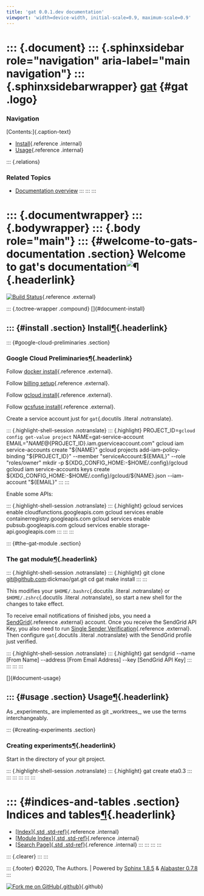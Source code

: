 ```yaml
---
title: 'gat 0.0.1.dev documentation'
viewport: 'width=device-width, initial-scale=0.9, maximum-scale=0.9'
---
```


::: {.document}
::: {.sphinxsidebar role="navigation" aria-label="main navigation"}
::: {.sphinxsidebarwrapper}
[gat](index.html#document-index) {#gat .logo}
================================

### Navigation

[Contents:]{.caption-text}

-   [Install](index.html#document-install){.reference .internal}
-   [Usage](index.html#document-usage){.reference .internal}

::: {.relations}
### Related Topics

-   [Documentation overview](index.html#document-index)
:::
:::
:::

::: {.documentwrapper}
::: {.bodywrapper}
::: {.body role="main"}
::: {#welcome-to-gats-documentation .section}
Welcome to gat's documentation![¶](#welcome-to-gats-documentation "Permalink to this headline"){.headerlink}
============================================================================================================

[![Build
Status](https://github.com/dickmao/gat/workflows/CI/badge.svg)](https://github.com/dickmao/gat/actions){.reference
.external}

::: {.toctree-wrapper .compound}
[]{#document-install}

::: {#install .section}
Install[¶](#install "Permalink to this headline"){.headerlink}
--------------------------------------------------------------

::: {#google-cloud-preliminaries .section}
### Google Cloud Preliminaries[¶](#google-cloud-preliminaries "Permalink to this headline"){.headerlink}

Follow [docker
install](https://docs.docker.com/engine/install){.reference .external}.

Follow [billing
setup](https://cloud.google.com/compute/docs/quickstart-linux){.reference
.external}.

Follow [gcloud
install](https://cloud.google.com/sdk/gcloud#the_gcloud_cli_and_cloud_sdk){.reference
.external}.

Follow [gcsfuse
install](https://github.com/GoogleCloudPlatform/gcsfuse/blob/master/docs/installing.md){.reference
.external}.

Create a service account just for `gat`{.docutils .literal
.notranslate}.

::: {.highlight-shell-session .notranslate}
::: {.highlight}
    PROJECT_ID=`gcloud config get-value project`
    NAME=gat-service-account
    EMAIL="${NAME}@${PROJECT_ID}.iam.gserviceaccount.com"
    gcloud iam service-accounts create "${NAME}"
    gcloud projects add-iam-policy-binding "${PROJECT_ID}" --member "serviceAccount:${EMAIL}" --role "roles/owner"
    mkdir -p ${XDG_CONFIG_HOME:-$HOME/.config}/gcloud
    gcloud iam service-accounts keys create ${XDG_CONFIG_HOME:-$HOME/.config}/gcloud/${NAME}.json --iam-account "${EMAIL}"
:::
:::

Enable some APIs:

::: {.highlight-shell-session .notranslate}
::: {.highlight}
    gcloud services enable cloudfunctions.googleapis.com
    gcloud services enable containerregistry.googleapis.com
    gcloud services enable pubsub.googleapis.com
    gcloud services enable storage-api.googleapis.com
:::
:::
:::

::: {#the-gat-module .section}
### The gat module[¶](#the-gat-module "Permalink to this headline"){.headerlink}

::: {.highlight-shell-session .notranslate}
::: {.highlight}
    git clone git@github.com:dickmao/gat.git
    cd gat
    make install
:::
:::

This modifies your `$HOME/.bashrc`{.docutils .literal .notranslate} or
`$HOME/.zshrc`{.docutils .literal .notranslate}, so start a new shell
for the changes to take effect.

To receive email notifications of finished jobs, you need a
[SendGrid](https://signup.sendgrid.com){.reference .external} account.
Once you receive the SendGrid API Key, you also need to run [Single
Sender
Verification](https://sendgrid.com/docs/ui/sending-email/sender-verification/){.reference
.external}. Then configure `gat`{.docutils .literal .notranslate} with
the SendGrid profile just verified.

::: {.highlight-shell-session .notranslate}
::: {.highlight}
    gat sendgrid --name [From Name] --address [From Email Address] --key [SendGrid API Key]
:::
:::
:::
:::

[]{#document-usage}

::: {#usage .section}
Usage[¶](#usage "Permalink to this headline"){.headerlink}
----------------------------------------------------------

As \_experiments\_ are implemented as git \_worktrees\_, we use the
terms interchangeably.

::: {#creating-experiments .section}
### Creating experiments[¶](#creating-experiments "Permalink to this headline"){.headerlink}

Start in the directory of your git project.

::: {.highlight-shell-session .notranslate}
::: {.highlight}
    gat create eta0.3
:::
:::
:::
:::
:::
:::

::: {#indices-and-tables .section}
Indices and tables[¶](#indices-and-tables "Permalink to this headline"){.headerlink}
====================================================================================

-   [[Index]{.std .std-ref}](genindex.html){.reference .internal}
-   [[Module Index]{.std .std-ref}](py-modindex.html){.reference
    .internal}
-   [[Search Page]{.std .std-ref}](search.html){.reference .internal}
:::
:::
:::
:::

::: {.clearer}
:::
:::

::: {.footer}
©2020, The Authors. \| Powered by [Sphinx 1.8.5](http://sphinx-doc.org/)
& [Alabaster 0.7.8](https://github.com/bitprophet/alabaster)
:::

[![Fork me on
GitHub](https://s3.amazonaws.com/github/ribbons/forkme_right_darkblue_121621.png){.github}](https://github.com/dickmao/gat){.github}
